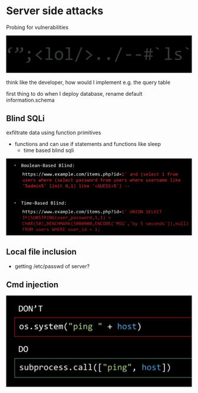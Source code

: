 # Server side attacks



Probing for vulnerabilities

![Screen Shot 2021-06-24 at 2.05.21 pm](./images/11.png)

think like the developer, how would I implement e.g. the query table

first thing to do when I deploy database, rename default information.schema 



## Blind SQLi

exfiltrate data using function primitives

- functions and can use if statements and functions like sleep
  - time based blind sqli



![Screen Shot 2021-06-24 at 4.26.19 pm](./images/12.png)



## Local file inclusion

- getting /etc/passwd of server?

## Cmd injection

![Screen Shot 2021-06-24 at 7.46.08 pm](./images/13)

